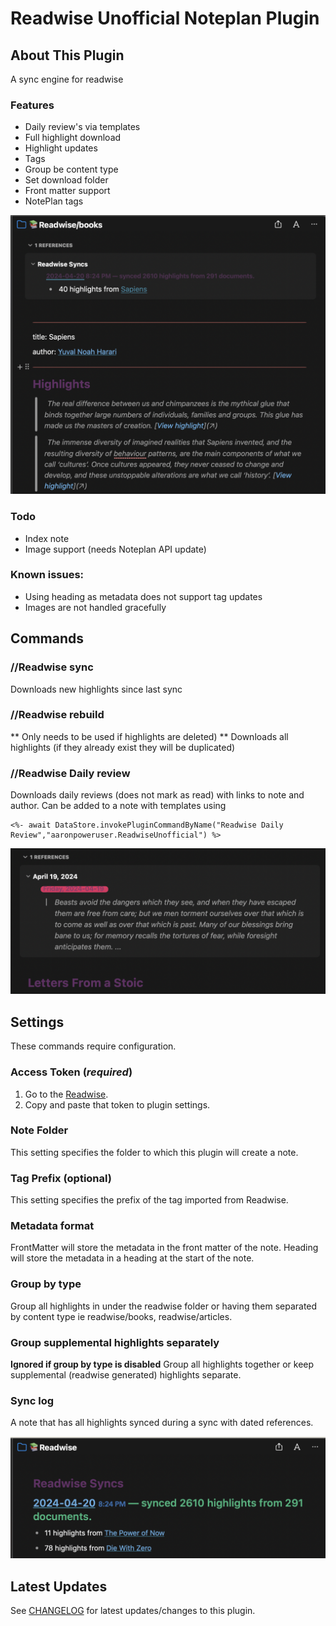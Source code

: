 # Readwise Unofficial Noteplan Plugin

## About This Plugin 

A sync engine for readwise

### Features
- Daily review's via templates
- Full highlight download
- Highlight updates
- Tags
- Group be content type
- Set download folder
- Front matter support
- NotePlan tags

![General features](docs/ReadwiseSync.png)

### Todo
* Index note
* Image support (needs Noteplan API update)

### Known issues:
- Using heading as metadata does not support tag updates
- Images are not handled gracefully


## Commands

### //Readwise sync

Downloads new highlights since last sync

### //Readwise rebuild

** Only needs to be used if highlights are deleted) **
Downloads all highlights (if they already exist they will be duplicated)


### //Readwise Daily review

Downloads daily reviews (does not mark as read) with links to note and author.
Can be added to a note with templates using

```
<%- await DataStore.invokePluginCommandByName("Readwise Daily Review","aaronpoweruser.ReadwiseUnofficial") %>
```

![Daily review](docs/dailyReview.png)


## Settings

These commands require configuration.

### Access Token (*required*)

1. Go to the [Readwise](readwise.io/access_token).
2. Copy and paste that token to plugin settings.

### Note Folder

This setting specifies the folder to which this plugin will create a note.

### Tag Prefix (optional)

This setting specifies the prefix of the tag imported from Readwise.

### Metadata format

FrontMatter will store the metadata in the front matter of the note. Heading will store the metadata in a heading at the start of the note.

### Group by type

Group all highlights in under the readwise folder or having them separated by content type ie readwise/books, readwise/articles.

### Group supplemental highlights separately

**Ignored if group by type is disabled**
Group all highlights together or keep supplemental (readwise generated) highlights separate.

### Sync log

A note that has all highlights synced during a sync with dated references.

![Sync log](docs/syncLog.png)

## Latest Updates

See [CHANGELOG](https://github.com/NotePlan/plugins/blob/main/aaronpoweruser.ReadwiseUnofficial/CHANGELOG.md) for latest updates/changes to this plugin.